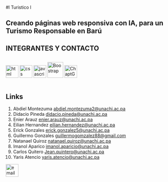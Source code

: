 #l Turistico l
## Creando páginas web responsiva con IA, para un Turismo Responsable en Barú
## INTEGRANTES Y CONTACTO 

 <p  style="display: inline-block;">
     <a href=""></a><img src="https://cdn-icons-png.flaticon.com/256/174/174854.png" alt="html" style="width: 40px;" height: 40px;>
     <a href=""></a><img src="https://cdn.icon-icons.com/icons2/1826/PNG/512/4202020css3htmllogosocialsocialmedia-115668_115633.png" alt="css" style="width: 40px;" height: 40px;>
     <a href=""></a><img src="https://gitconnected.com/public/images/tutorials/svg/javascript.svg" alt="javascript" style="width: 40px;" height: 40px;>
     <a href=""></a><img src="https://getbootstrap.com/docs/5.3/assets/brand/bootstrap-logo-shadow.png" alt="Boostrap" style="width: 50px;" height: 130px;>
     <a href=""></a><img src="https://digitalscholar.in/wp-content/uploads/2023/03/chatgpt-logo.png" alt="ChaptGtp" style="width: 40px;" height: 40px;>
</p>
       
## Links

1. Abdiel Montezuma abdiel.montezuma2@unachi.ac.pa
2. Didacio Pineda didacio.pineda@unachi.ac.pa
3. Enier Arauz enier.arauz@unachi.ac.pa
4. Eilian Hernandez eilian.hernandez@unachi.ac.pa
5. Erick Gonzales erick.gonzalez5@unachi.ac.pa
6. Guillermo Gonzales guillermogomzalez88@gmail.com
7. Natanael Quiroz natanael.quiroz@unachi.ac.pa
8. Imanol Aparico imanol.aparicio@unachi.ac.pa
9. Carlos Quitero Jean.quintero@unachi.ac.pa
10. Yaris Atencio yaris.atencio@unachi.ac.pa
   
<a href=""></a><img src="https://img.icons8.com/color/32/000000/gmail.png" alt="email" style="width:40px;">
